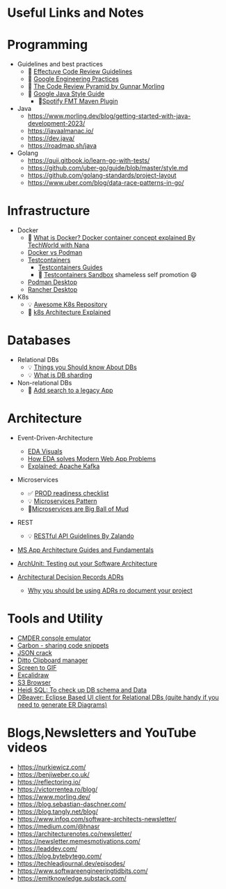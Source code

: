 # Useful Links and Notes

# Programming 
- Guidelines and best practices
  -  :page_facing_up: [Effectuve Code Review Guidelines](https://phauer.com/2018/code-review-guidelines/)
  -  :page_facing_up: [Google Engineering Practices](https://google.github.io/eng-practices/review/reviewer/)
  -  :page_facing_up: [The Code Review Pyramid by Gunnar Morling](https://www.morling.dev/blog/the-code-review-pyramid/)
  - :page_facing_up: [Google Java Style Guide](https://google.github.io/styleguide/javaguide.html)
    - :tada:[Spotify FMT Maven Plugin](https://github.com/spotify/fmt-maven-plugin)       
- Java 
  - https://www.morling.dev/blog/getting-started-with-java-development-2023/   
  - https://javaalmanac.io/ 
  - https://dev.java/
  - https://roadmap.sh/java 
- Golang
  - https://quii.gitbook.io/learn-go-with-tests/
  - https://github.com/uber-go/guide/blob/master/style.md
  - https://github.com/golang-standards/project-layout 
  - https://www.uber.com/blog/data-race-patterns-in-go/ 
  
# Infrastructure 
- Docker 
   - :movie_camera: [What is Docker? Docker container concept explained By TechWorld with Nana](https://www.youtube.com/watch?v=jPdIRX6q4jA&list=PLy7NrYWoggjzfAHlUusx2wuDwfCrmJYcs)
   - [Docker vs Podman](https://www.linode.com/docs/guides/podman-vs-docker)
   - [Testcontainers](https://www.testcontainers.org/) 
      - [Testcontainers Guides](https://testcontainers.com/guides/)
      - :bug: [Testcontainers Sandbox](https://github.com/vladimirconev/testcontainers-sandbox) shameless self promotion :smile:
   - [Podman Desktop](https://podman-desktop.io/)
   - [Rancher Desktop](https://www.rancher.com/products/rancher-desktop) 
- K8s
  - :bulb: [Awesome K8s Repository](https://github.com/ramitsurana/awesome-kubernetes)
  - :page_facing_up: [k8s Architecture Explained](https://devopscube.com/kubernetes-architecture-explained/)

# Databases
- Relational DBs 
  - 💡 [Things you Should know About DBs](https://architecturenotes.co/things-you-should-know-about-databases/)
  - 💡 [What is DB sharding](https://aws.amazon.com/what-is/database-sharding/)
- Non-relational DBs
  - 🍻 [Add search to a legacy App](https://github.com/dadoonet/legacy-search)   


# Architecture 
  - Event-Driven-Architecture 
    - [EDA Visuals](https://serverlessland.com/event-driven-architecture/visuals)
    - [How EDA solves Modern Web App Problems](https://stackoverflow.blog/2020/03/16/how-event-driven-architecture-solves-modern-web-app-problems/) 
    - [Explained: Apache Kafka](https://bsucaciu.com/?p=819)
  - Microservices
    - :white_check_mark: [PROD readiness checklist](https://github.com/kgoralski/microservice-production-readiness-checklist)
    - 💡 [Microservices Pattern](https://microservices.io/patterns/microservices.html)
    - 🎱[Microservices are Big Ball of Mud](https://code-held.com/2022/07/28/microservices/)
  - REST
    - :bulb: [RESTful API Guidelines By Zalando](https://opensource.zalando.com/restful-api-guidelines/)

- [MS App Architecture Guides and Fundamentals](https://learn.microsoft.com/en-us/azure/architecture/guide/)
- [ArchUnit: Testing out your Software Architecture](https://github.com/TNG/ArchUnit-Examples) 
- [Architectural Decision Records ADRs](https://adr.github.io/) 
  - [Why you should be using ADRs ro document your project](https://www.redhat.com/architect/architecture-decision-records)   

# Tools and Utility 
- [CMDER console emulator](https://cmder.app/)
- [Carbon - sharing code snippets](https://carbon.now.sh/)
- [JSON crack](https://jsoncrack.com/editor)
- [Ditto Clipboard manager](https://ditto-cp.sourceforge.io/)
- [Screen to GIF](https://www.screentogif.com/)
- [Excalidraw](https://excalidraw.com/)
- [S3 Browser](https://s3browser.com/)
- [Heidi SQL: To check up DB schema and Data](https://www.heidisql.com/) 
- [DBeaver: Eclipse Based UI client for Relational DBs (quite handy if you need to generate ER Diagrams)](https://dbeaver.io/) 

# Blogs,Newsletters and YouTube videos  
- https://nurkiewicz.com/ 
- https://benjiweber.co.uk/
- https://reflectoring.io/ 
- https://victorrentea.ro/blog/
- https://www.morling.dev/
- https://blog.sebastian-daschner.com/
- https://blog.tangly.net/blog/ 
- https://www.infoq.com/software-architects-newsletter/
- https://medium.com/@hnasr
- https://architecturenotes.co/newsletter/
- https://newsletter.memesmotivations.com/
- https://leaddev.com/ 
- https://blog.bytebytego.com/
- https://techleadjournal.dev/episodes/
- https://www.softwareengineeringtidbits.com/
- https://emitknowledge.substack.com/

